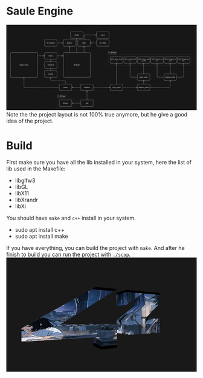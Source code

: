 # Saule Engine
![project_layout](https://github.com/S4ule/saule_engine/blob/main/doc/project.png?raw=true)
Note the the project layout is not 100% true anymore, but he give a good idea of the project.

# Build
First make sure you have all the lib installed in your system, here the list of lib used in the Makefile:
- libglfw3 
- libGL
- libX11
- libXrandr
- libXi

You should have `make` and `c++` install in your system.
- sudo apt install c++
- sudo apt install make

If you have everything, you can build the project with `make`.
And after he finish to build you can run the project with `./scop`.
![project](https://github.com/S4ule/saule_engine/blob/main/doc/Screenshot%20from%202025-04-05%2010-02-57.png?raw=true)
